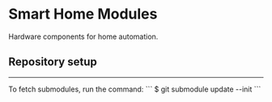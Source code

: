 
<h1> Smart Home Modules </h1>
<p>Hardware components for home automation.<p>




<h2>Repository setup</h2>
<hr>
To fetch submodules, run the command:
```
$ git submodule update --init
```